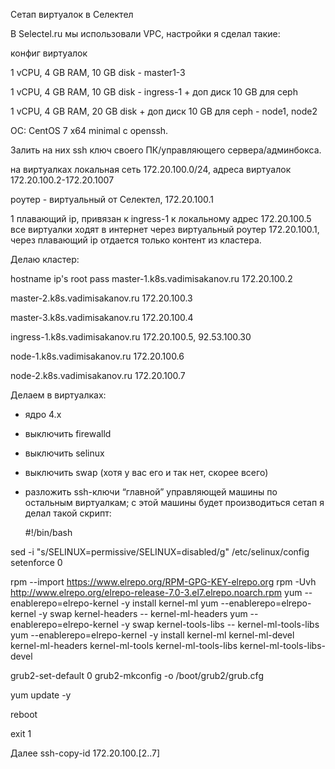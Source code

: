 Сетап виртуалок в Селектел

В Selectel.ru мы использовали VPC, настройки я сделал такие:

конфиг виртуалок

1 vCPU, 4 GB RAM, 10 GB disk - master1-3

1 vCPU, 4 GB RAM, 10 GB disk - ingress-1 + доп диск 10 GB для ceph

1 vCPU, 4 GB RAM, 20 GB disk + доп диск 10 GB для ceph - node1, node2

ОС: CentOS 7 x64 minimal с openssh.

Залить на них ssh ключ своего ПК/управляющего сервера/админбокса.

на виртуалках локальная сеть 172.20.100.0/24, адреса виртуалок 172.20.100.2-172.20.1007

роутер - виртуальный от Селектел, 172.20.100.1

1 плавающий ip, привязан к ingress-1 к локальному адрес 172.20.100.5
все виртуалки ходят в интернет через виртуальный роутер 172.20.100.1, через плавающий ip отдается только контент из кластера.

Делаю кластер:

hostname
ip's
root pass
master-1.k8s.vadimisakanov.ru
172.20.100.2


master-2.k8s.vadimisakanov.ru
172.20.100.3


master-3.k8s.vadimisakanov.ru
172.20.100.4


ingress-1.k8s.vadimisakanov.ru
172.20.100.5, 92.53.100.30


node-1.k8s.vadimisakanov.ru
172.20.100.6


node-2.k8s.vadimisakanov.ru
172.20.100.7




Делаем в виртуалках:
- ядро 4.х
- выключить firewalld
- выключить selinux
- выключить swap (хотя у вас его и так нет, скорее всего)
- разложить ssh-ключи “главной” управляющей машины по остальным виртуалкам; с этой машины будет производиться сетап
я делал такой скрипт:


	#!/bin/bash

sed -i "s/SELINUX=permissive/SELINUX=disabled/g" /etc/selinux/config
setenforce 0

rpm --import https://www.elrepo.org/RPM-GPG-KEY-elrepo.org
rpm -Uvh http://www.elrepo.org/elrepo-release-7.0-3.el7.elrepo.noarch.rpm 
yum --enablerepo=elrepo-kernel -y install kernel-ml
yum --enablerepo=elrepo-kernel -y swap kernel-headers -- kernel-ml-headers
yum --enablerepo=elrepo-kernel -y swap kernel-tools-libs -- kernel-ml-tools-libs
yum --enablerepo=elrepo-kernel -y install kernel-ml kernel-ml-devel kernel-ml-headers kernel-ml-tools kernel-ml-tools-libs kernel-ml-tools-libs-devel

grub2-set-default 0
grub2-mkconfig -o /boot/grub2/grub.cfg

yum update -y

reboot

exit 1

Далее
ssh-copy-id 172.20.100.[2..7]

